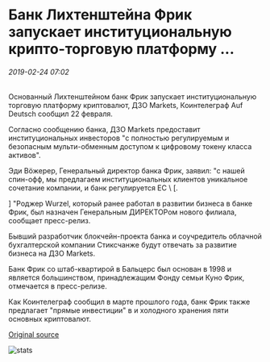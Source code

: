 # Банк Лихтенштейна Фрик запускает институциональную крипто-торговую платформу ...

###### 2019-02-24 07:02

Основанный Лихтенштейном банк Фрик запускает институциональную торговую платформу криптовалют, ДЗО Markets, Коинтелеграф Auf Deutsch сообщил 22 февраля.

Согласно сообщению банка, ДЗО Markets предоставит институциональных инвесторов "с полностью регулируемым и безопасным мульти-обменным доступом к цифровому токену класса активов".

Эди Вöжерер, Генеральный директор банка Фрик, заявил: "с нашей спин-офф, мы предлагаем институциональных клиентов уникальное сочетание компании, и банк регулируется ЕС \ [.

\] "Роджер Wurzel, который ранее работал в развитии бизнеса в банке Фрик, был назначен Генеральным ДИРЕКТОРом нового филиала, сообщает пресс-релиз.

Бывший разработчик блокчейн-проекта банка и соучредитель облачной бухгалтерской компании Стиксчанже будут отвечать за развитие бизнеса на ДЗО Markets.

Банк Фрик со штаб-квартирой в Бальцерс был основан в 1998 и является большинством, принадлежащим Фонду семьи Куно Фрик, отмечается в пресс-релизе.

Как Коинтелеграф сообщил в марте прошлого года, банк Фрик также предлагает "прямые инвестиции" в и холодного хранения пяти основных криптовалют.

[Original source](https://cointelegraph.com/news/liechtensteins-bank-frick-launches-institutional-crypto-trading-platform)

![stats](https://c.statcounter.com/11760860/0/a89fa40b/1/ "stats")
